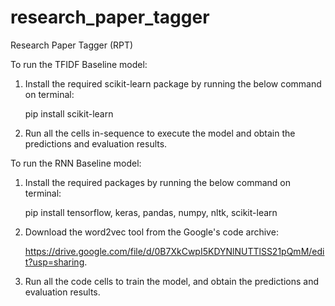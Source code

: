 # research_paper_tagger
Research Paper Tagger (RPT)

To run the TFIDF Baseline model:

1.	Install the required scikit-learn package by running the below command on terminal:
	
	pip install scikit-learn
2.	Run all the cells in-sequence to execute the model and obtain the predictions and evaluation results.

To run the RNN Baseline model:

1.	Install the required packages by running the below command on terminal:

	pip install tensorflow, keras, pandas, numpy, nltk, scikit-learn
2.	Download the word2vec tool from the Google's code archive: 
	
	https://drive.google.com/file/d/0B7XkCwpI5KDYNlNUTTlSS21pQmM/edit?usp=sharing.
3.	Run all the code cells to train the model, and obtain the predictions and evaluation results.
